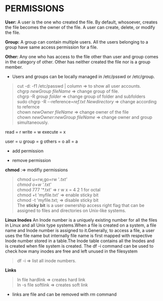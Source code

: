# PERMISSIONS

**User:** 
A user is the one who created the file. By default, whosoever, creates the file becomes the owner of the file. A user can create, delete, or modify the file.

**Group:**
A group can contain multiple users. All the users belonging to a group have same access permission for a file.

**Other:**
Any one who has access to the file other than user and group comes in the category of other. Other has neither created the file nor is a group member.

- Users and groups can be locally managed in /etc/psswd or /etc/group.

> cut -d: -f1 /etc/passwd | column => to show all user accounts.    
> chgrp *newGroup fileName* => change group of file.             
> chgrp -R *group folder* => change group of folder and subfolders             
> sudo chgrp -R --reference=*ref.txt Newdirectory*  => change according to refernce                
> chown *newOwner fileName* => change owner of the file         
> chown *newOwner:newGroup fileName* => change owner and group simultaneously. 

read = r
write = w
execute = x

user = u 
group = g
others = o 
all = a

+ add permission
- remove permission 

**chmod** :=> modifiy permissions
> chmod u=rw,go=rw '*.txt'        
> chmod o+w '*.txt'          
> chmod 777 '*.txt'  => r w x  = 4 2 1  for octal            
> chmod +t  'myfile.txt' => enable sticky bit         
> chmod -t  'myfile.txt; => disable sticky bit           
The **sticky bit** is a user ownership access right flag that can be assigned to 
files and directories on Unix-like systems. 

**Linux Inodes**
An Inode number is a uniquely existing number for all the files in Linux 
and all Unix type systems.When a file is created on a system, a file name 
and Inode number is assigned to it.Generally, to access a file, a user 
uses the file name but internally file name is first mapped with respective 
Inode number stored in a table.The Inode table contains all the Inodes and is
created when file system is created. The df -i command can be used to check how 
many inodes are free and left unused in the filesystem                
> df -i  => list all inode numbers.

**Links**
> ln file hardlink => creates hard link          
> ln -s file softlink => creates soft link    
- links are file and can be removed with *rm* command